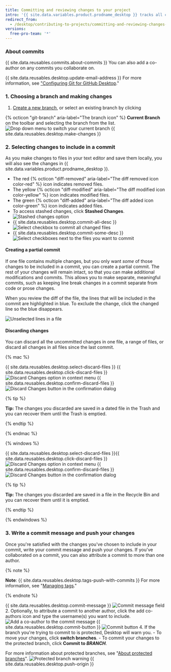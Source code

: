 ```yaml
---
title: Committing and reviewing changes to your project
intro: '{{ site.data.variables.product.prodname_desktop }} tracks all changes to all files as you edit them. You can decide how to group the changes to create meaningful commits.'
redirect_from:
  - /desktop/contributing-to-projects/committing-and-reviewing-changes-to-your-project
versions:
  free-pro-team: '*'
---
```


### About commits

{{ site.data.reusables.commits.about-commits }} You can also add a co-author on any commits you collaborate on.

{{ site.data.reusables.desktop.update-email-address }} For more information, see ["Configuring Git for GitHub Desktop](/desktop/getting-started-with-github-desktop/configuring-git-for-github-desktop)."

### 1. Choosing a branch and making changes

1. [Create a new branch](/desktop/guides/contributing-to-projects/managing-branches), or select an existing branch by clicking

{% octicon "git-branch" aria-label="The branch icon" %} **Current Branch** on the toolbar and selecting the branch from the list.
  ![Drop down menu to switch your current branch](/assets/images/help/desktop/click-branch-in-drop-down.png)
{{ site.data.reusables.desktop.make-changes }}

### 2. Selecting changes to include in a commit

As you make changes to files in your text editor and save them locally, you will also see the changes in {{ site.data.variables.product.prodname_desktop }}.

* The red {% octicon "diff-removed" aria-label="The diff removed icon color-red" %} icon indicates removed files.
* The yellow {% octicon "diff-modified" aria-label="The diff modified icon color-yellow" %} icon indicates modified files.
* The green {% octicon "diff-added" aria-label="The diff added icon color-green" %} icon indicates added files.
* To access stashed changes, click **Stashed Changes**. ![Stashed changes option](/assets/images/help/desktop/stashed-changes.png)
* {{ site.data.reusables.desktop.commit-all-desc }}
![Select checkbox to commit all changed files](/assets/images/help/desktop/commit-all.png)
* {{ site.data.reusables.desktop.commit-some-desc }}
![Select checkboxes next to the files you want to commit](/assets/images/help/desktop/commit-some.png)

#### Creating a partial commit

If one file contains multiple changes, but you only want *some* of those changes to be included in a commit, you can create a partial commit. The rest of your changes will remain intact, so that you can make additional modifications and commits. This allows you to make separate, meaningful commits, such as keeping line break changes in a commit separate from code or prose changes.

When you review the diff of the file, the lines that will be included in the commit are highlighted in blue. To exclude the change, click the changed line so the blue disappears.

![Unselected lines in a file](/assets/images/help/desktop/partial-commit.png)

#### Discarding changes

You can discard all the uncommitted changes in one file, a range of files, or discard all changes in all files since the last commit.

{% mac %}

{{ site.data.reusables.desktop.select-discard-files }}
{{ site.data.reusables.desktop.click-discard-files }}
  ![Discard Changes option in context menu](/assets/images/help/desktop/discard-changes-mac.png)
{{ site.data.reusables.desktop.confirm-discard-files }}
  ![Discard Changes button in the confirmation dialog](/assets/images/help/desktop/discard-changes-confirm-mac.png)

{% tip %}

**Tip:** The changes you discarded are saved in a dated file in the Trash and you can recover them until the Trash is emptied.

{% endtip %}

{% endmac %}

{% windows %}

{{ site.data.reusables.desktop.select-discard-files }}{{ site.data.reusables.desktop.click-discard-files }}
  ![Discard Changes option in context menu](/assets/images/help/desktop/discard-changes-win.png)
{{ site.data.reusables.desktop.confirm-discard-files }}
  ![Discard Changes button in the confirmation dialog](/assets/images/help/desktop/discard-changes-confirm-win.png)

{% tip %}

**Tip:** The changes you discarded are saved in a file in the Recycle Bin and you can recover them until it is emptied.

{% endtip %}

{% endwindows %}

### 3. Write a commit message and push your changes

Once you're satisfied with the changes you've chosen to include in your commit, write your commit message and push your changes. If you've collaborated on a commit, you can also attribute a commit to more than one author.

{% note %}

**Note**: {{ site.data.reusables.desktop.tags-push-with-commits }} For more information, see "[Managing tags](/desktop/contributing-to-projects/managing-tags)."

{% endnote %}

{{ site.data.reusables.desktop.commit-message }}
  ![Commit message field](/assets/images/help/desktop/commit-message.png)
2. Optionally, to attribute a commit to another author, click the add co-authors icon and type the username(s) you want to include. ![Add a co-author to the commit message](/assets/images/help/desktop/add-co-author-commit.png)
{{ site.data.reusables.desktop.commit-button }}
  ![Commit button](/assets/images/help/desktop/commit-button.png)
4. If the branch you're trying to commit to is protected, Desktop will warn you.
    - To move your changes, click **switch branches**.
    - To commit your changes to the protected branch, click **Commit to _BRANCH_**.

  For more information about protected branches, see "[About protected branches](/github/administering-a-repository/about-protected-branches)". ![Protected branch warning](/assets/images/help/desktop/protected-branch-warning.png)
{{ site.data.reusables.desktop.push-origin }}
